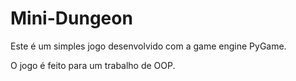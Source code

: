 # Mini-Dungeon

Este é um simples jogo desenvolvido com a game engine PyGame.

O jogo é feito para um trabalho de OOP.
